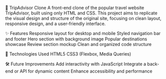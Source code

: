 🧳 TripAdvisor Clone
A front-end clone of the popular travel website TripAdvisor, built using only HTML and CSS. This project aims to replicate the visual design and structure of the original site, focusing on clean layout, responsive design, and a user-friendly interface.

✨ Features
Responsive layout for desktop and mobile
Styled navigation bar and footer
Hero section with background image
Popular destinations showcase
Review section mockup
Clean and organized code structure

🚀 Technologies Used
HTML5
CSS3 (Flexbox, Media Queries)

🛠️ Future Improvements
Add interactivity with JavaScript
Integrate a back-end or API for dynamic content
Enhance accessibility and performance
